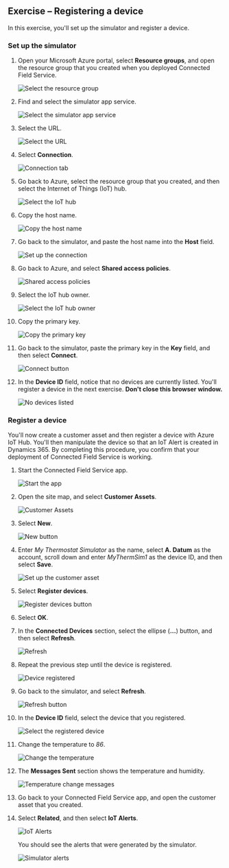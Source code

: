 ## Exercise – Registering a device

In this exercise, you'll set up the simulator and register a device.

### Set up the simulator

1. Open your Microsoft Azure portal, select **Resource groups**, and open the resource group that you created when you deployed Connected Field Service.

    ![Select the resource group](../media/1-gs-unit5.png)

2. Find and select the simulator app service.

    ![Select the simulator app service](../media/2-gs-unit5.png)

3. Select the URL.

    ![Select the URL](../media/3a-gs-unit5.png)

4. Select **Connection**.

    ![Connection tab](../media/3-gs-unit5.png)

5. Go back to Azure, select the resource group that you created, and then select the Internet of Things (IoT) hub.

    ![Select the IoT hub](../media/4-gs-unit5.png)

6. Copy the host name.

    ![Copy the host name](../media/5-gs-unit5.png)

7. Go back to the simulator, and paste the host name into the **Host** field.

    ![Set up the connection](../media/6-gs-unit5.png)

8. Go back to Azure, and select **Shared access policies**.

    ![Shared access policies](../media/7-gs-unit5.png)

9. Select the IoT hub owner.

    ![Select the IoT hub owner](../media/8-gs-unit5.png)

10. Copy the primary key.

    ![Copy the primary key](../media/9-gs-unit5.png)

11. Go back to the simulator, paste the primary key in the **Key** field, and then select **Connect**.

    ![Connect button](../media/10-gs-unit5.png)

12. In the **Device ID** field, notice that no devices are currently listed. You'll register a device in the next exercise. **Don't close this browser window.**

    ![No devices listed](../media/11-gs-unit5.png)

### Register a device

You'll now create a customer asset and then register a device with Azure IoT Hub. You'll then manipulate the device so that an IoT Alert is created in Dynamics 365. By completing this procedure, you confirm that your deployment of Connected Field Service is working.

1. Start the Connected Field Service app.

    ![Start the app](../media/12-gs-unit5.png)

2. Open the site map, and select **Customer Assets**.

    ![Customer Assets](../media/13-gs-unit5.png)

3. Select **New**.

    ![New button](../media/14-gs-unit5.png)

4. Enter *My Thermostat Simulator* as the name, select **A. Datum** as the account, scroll down and enter *MyThermSim1* as the device ID, and then select **Save**.

    ![Set up the customer asset](../media/15-gs-unit5.png)

5. Select **Register devices**.

    ![Register devices button](../media/16-gs-unit5.png)

6. Select **OK**.
7. In the **Connected Devices** section, select the ellipse (**...**) button, and then select **Refresh**.

    ![Refresh](../media/18-gs-unit5.png)


8. Repeat the previous step until the device is registered.

    ![Device registered](../media/20-gs-unit5.png)

9. Go back to the simulator, and select **Refresh**.

    ![Refresh button](../media/21-gs-unit5.png)

10. In the **Device ID** field, select the device that you registered.

    ![Select the registered device](../media/22-gs-unit5.png)

11. Change the temperature to *86*.

    ![Change the temperature](../media/23-gs-unit5.png)

12. The **Messages Sent** section shows the temperature and humidity.

    ![Temperature change messages](../media/24-gs-unit5.png)

13. Go back to your Connected Field Service app, and open the customer asset that you created.
14. Select **Related**, and then select **IoT Alerts**.

    ![IoT Alerts](../media/25-gs-unit5.png)

    You should see the alerts that were generated by the simulator.

    ![Simulator alerts](../media/26-gs-unit5.png)
